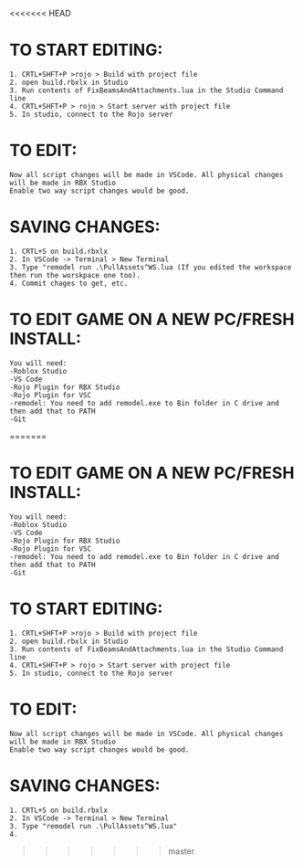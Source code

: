 <<<<<<< HEAD
# TO START EDITING:
    1. CRTL+SHFT+P >rojo > Build with project file
    2. open build.rbxlx in Studio
    3. Run contents of FixBeamsAndAttachments.lua in the Studio Command line
    4. CRTL+SHFT+P > rojo > Start server with project file 
    5. In studio, connect to the Rojo server

# TO EDIT:

    Now all script changes will be made in VSCode. All physical changes will be made in RBX Studio
    Enable two way script changes would be good.

# SAVING CHANGES:

    1. CRTL+S on build.rbxlx
    2. In VSCode -> Terminal > New Terminal
    3. Type "remodel run .\PullAssets^WS.lua (If you edited the workspace then run the worskpace one too).
    4. Commit chages to get, etc.

# TO EDIT GAME ON A NEW PC/FRESH INSTALL:
    
    You will need:
    -Roblox Studio
    -VS Code
    -Rojo Plugin for RBX Studio
    -Rojo Plugin for VSC
    -remodel: You need to add remodel.exe to Bin folder in C drive and then add that to PATH
    -Git
=======
# TO EDIT GAME ON A NEW PC/FRESH INSTALL:
    
    You will need:
    -Roblox Studio
    -VS Code
    -Rojo Plugin for RBX Studio
    -Rojo Plugin for VSC
    -remodel: You need to add remodel.exe to Bin folder in C drive and then add that to PATH
    -Git

# TO START EDITING:
    1. CRTL+SHFT+P >rojo > Build with project file
    2. open build.rbxlx in Studio
    3. Run contents of FixBeamsAndAttachments.lua in the Studio Command line
    4. CRTL+SHFT+P > rojo > Start server with project file 
    5. In studio, connect to the Rojo server

# TO EDIT:

    Now all script changes will be made in VSCode. All physical changes will be made in RBX Studio
    Enable two way script changes would be good.

# SAVING CHANGES:

    1. CRTL+S on build.rbxlx
    2. In VSCode -> Terminal > New Terminal
    3. Type "remodel run .\PullAssets^WS.lua" 
    4. 
>>>>>>> master
